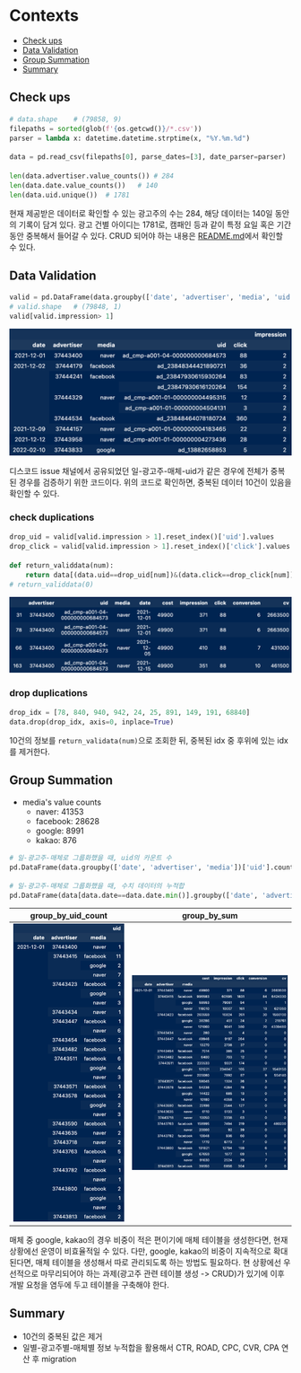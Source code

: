 # Contexts
* [Check ups](#check-ups)
* [Data Validation](#data-validation)
* [Group Summation](#group-summation)
* [Summary](#summary)

## Check ups
```python
# data.shape    # (79858, 9)
filepaths = sorted(glob(f'{os.getcwd()}/*.csv'))
parser = lambda x: datetime.datetime.strptime(x, "%Y.%m.%d")

data = pd.read_csv(filepaths[0], parse_dates=[3], date_parser=parser)

len(data.advertiser.value_counts()) # 284
len(data.date.value_counts())   # 140
len(data.uid.unique())  # 1781
```

현재 제공받은 데이터로 확인할 수 있는 광고주의 수는 284, 해당 데이터는 140일 동안의 기록이 담겨 있다. 광고 건별 아이디는 1781로, 캠패인 등과 같이 특정 요일 혹은 기간 동안 중복해서 들어갈 수 있다. CRUD 되어야 하는 내용은 [README.md](../../README.md)에서 확인할 수 있다.

## Data Validation

```python
valid = pd.DataFrame(data.groupby(['date', 'advertiser', 'media', 'uid', 'click'])['impression'].count())
# valid.shape   # (79848, 1)
valid[valid.impression> 1]
```

![Alt text](../images/valid_duplications.png "valid_duplications.png")

디스코드 issue 채널에서 공유되었던 일-광고주-매체-uid가 같은 경우에 전체가 중복된 경우를 검증하기 위한 코드이다. 위의 코드로 확인하면, 중복된 데이터 10건이 있음을 확인할 수 있다.

### check duplications

```python
drop_uid = valid[valid.impression > 1].reset_index()['uid'].values
drop_click = valid[valid.impression > 1].reset_index()['click'].values

def return_validdata(num):
    return data[(data.uid==drop_uid[num])&(data.click==drop_click[num])].sort_values(by='date')
# return_validdata(0)
```

![Alt text](../images/return_validata_0.png "return_validata_0.png")

### drop duplications
```python
drop_idx = [78, 840, 940, 942, 24, 25, 891, 149, 191, 68840]
data.drop(drop_idx, axis=0, inplace=True)
```

10건의 정보를 `return_validata(num)`으로 조회한 뒤, 중복된 idx 중 후위에 있는 idx를 제거한다.

## Group Summation

* media's value counts
    * naver: 41353
    * facebook: 28628
    * google: 8991
    * kakao: 876

```python
# 일-광고주-매체로 그룹화했을 때, uid의 카운트 수
pd.DataFrame(data.groupby(['date', 'advertiser', 'media'])['uid'].count()).head(30)

# 일-광고주-매체로 그룹화했을 때, 수치 데이터의 누적합
pd.DataFrame(data[data.date==data.date.min()].groupby(['date', 'advertiser', 'media']).sum()).head(30)
```

| group_by_uid_count | group_by_sum |
|--------------------|--------------|
| ![Alt text](../images/group_by_uid_count.png "group_by_uid_count.png")  | ![Alt text](../images/group_by_sum.png "group_by_sum.png") |

매체 중 google, kakao의 경우 비중이 적은 편이기에 매체 테이블을 생성한다면, 현재 상황에선 운영이 비효율적일 수 있다.
다만, google, kakao의 비중이 지속적으로 확대된다면, 매체 테이블을 생성해서 따로 관리되도록 하는 방법도 필요하다.
현 상황에선 우선적으로 마무리되어야 하는 과제(광고주 관련 테이블 생성 -> CRUD)가 있기에 이후 개발 요청을 염두에 두고 테이블을 구축해야 한다.

## Summary
* 10건의 중복된 값은 제거
* 일별-광고주별-매체별 정보 누적합을 활용해서 CTR, ROAD, CPC, CVR, CPA 연산 후 migration